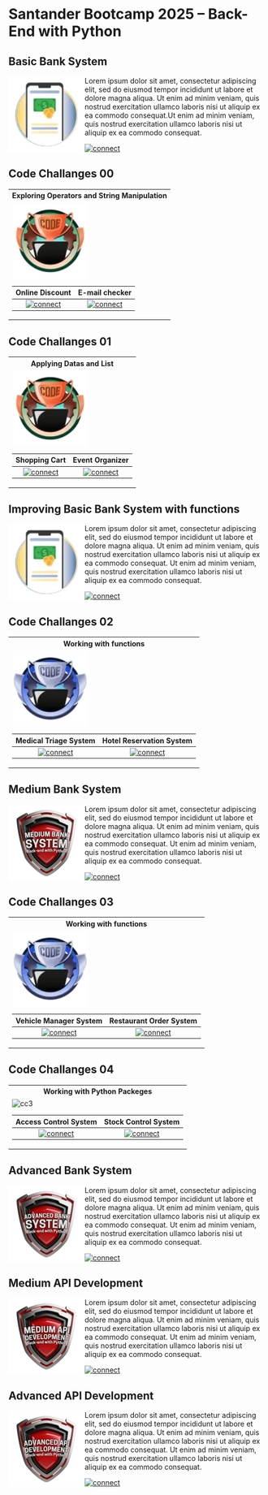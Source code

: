 # Santander Bootcamp 2025 – Back-End with Python


<h2> Basic Bank System </h2>
<img align="left" alt="BBS" src="badges/BBS.png"  width="150px"/>

Lorem ipsum dolor sit amet, consectetur adipiscing elit, sed do eiusmod tempor incididunt ut labore et dolore magna aliqua. Ut enim ad minim veniam, quis nostrud exercitation ullamco laboris nisi ut aliquip ex ea commodo consequat.Ut enim ad minim veniam, quis nostrud exercitation ullamco laboris nisi ut aliquip ex ea commodo consequat.

<a href="https://github.com/vgomes-p/bank-system/tree/v0.-basic_bank_system" target="_blank">
  <img src="https://img.shields.io/badge/See%20project-red?style=for-the-badge" alt="connect">
</a>

<div style="clear: both;"></div>

<h2> Code Challanges 00 </h2>
<table><tr><th>Exploring Operators and String Manipulation</th></tr><tr><td>
<img align="center" alt="cc0" src="badges/code_challange_0.png"  width="150px"/>

| Online Discount | E-mail checker |
| :-: | :-: |
| <a href="https://github.com/vgomes-p/CodeChallanges_SB25/tree/main/Challenges/Code%20Challenge%2000%20-%20Exploring%20Operators%20and%20String%20Manipulation/ex00%20-%20Online%20Discount" target="_blank"><img src="https://img.shields.io/badge/See%20project-red?style=for-the-badge" alt="connect"></a> | <a href="https://github.com/vgomes-p/CodeChallanges_SB25/tree/main/Challenges/Code%20Challenge%2000%20-%20Exploring%20Operators%20and%20String%20Manipulation/ex01%20-%20E-mail%20checker" target="_blank"><img src="https://img.shields.io/badge/See%20project-red?style=for-the-badge" alt="connect"></a> |

</tr></td></tr></table>


<h2> Code Challanges 01 </h2>
<table><tr><th>Applying Datas and List</th></tr><tr><td>
<img align="center" alt="cc1" src="badges/code_challange_0.png"  width="150px"/>

| Shopping Cart | Event Organizer |
| :-: | :-: |
| <a href="https://github.com/vgomes-p/CodeChallanges_SB25/tree/main/Challenges/Code%20Challenge%2001%20-%20Applying%20Datas%20and%20List/ex00%20-%20Shopping%20Cart" target="_blank"><img src="https://img.shields.io/badge/See%20project-red?style=for-the-badge" alt="connect"></a> | <a href="https://github.com/vgomes-p/CodeChallanges_SB25/tree/main/Challenges/Code%20Challenge%2001%20-%20Applying%20Datas%20and%20List/ex01%20-%20Event%20Organizer" target="_blank"><img src="https://img.shields.io/badge/See%20project-red?style=for-the-badge" alt="connect"></a> |

</tr></td></tr></table>

<h2> Improving Basic Bank System with functions </h2>
<img align="left" alt="SCS" src="badges/BBS.png"  width="150px"/>

Lorem ipsum dolor sit amet, consectetur adipiscing elit, sed do eiusmod tempor incididunt ut labore et dolore magna aliqua. Ut enim ad minim veniam, quis nostrud exercitation ullamco laboris nisi ut aliquip ex ea commodo consequat. Ut enim ad minim veniam, quis nostrud exercitation ullamco laboris nisi ut aliquip ex ea commodo consequat.

<a href="https://github.com/vgomes-p/bank-system/tree/v1.-medium_bank_system" target="_blank">
  <img src="https://img.shields.io/badge/See%20project-red?style=for-the-badge" alt="connect">
</a>

<div style="clear: both;"></div>

<h2> Code Challanges 02 </h2>
<table><tr><th>Working with functions</th></tr><tr><td>
<img align="center" alt="cc2" src="badges/code_challange_1.png"  width="150px"/>

| Medical Triage System | Hotel Reservation System |
| :-: | :-: |
| <a href="https://github.com/vgomes-p/CodeChallanges_SB25/tree/main/Challenges/" target="_blank"><img src="https://img.shields.io/badge/See%20project-red?style=for-the-badge" alt="connect"></a> | <a href="https://github.com/vgomes-p/CodeChallanges_SB25/tree/main/Challenges/" target="_blank"><img src="https://img.shields.io/badge/See%20project-red?style=for-the-badge" alt="connect"></a> |

</tr></td></tr></table>

<h2> Medium Bank System </h2>
<img align="left" alt="MBS" src="badges/MBS.png"  width="150px"/>

Lorem ipsum dolor sit amet, consectetur adipiscing elit, sed do eiusmod tempor incididunt ut labore et dolore magna aliqua. Ut enim ad minim veniam, quis nostrud exercitation ullamco laboris nisi ut aliquip ex ea commodo consequat. Ut enim ad minim veniam, quis nostrud exercitation ullamco laboris nisi ut aliquip ex ea commodo consequat.

<a href="https://github.com/vgomes-p/Santander_Bootcamp_2025" target="_blank">
  <img src="https://img.shields.io/badge/See%20project-red?style=for-the-badge" alt="connect">
</a>

<div style="clear: both;"></div>

<h2> Code Challanges 03 </h2>
<table><tr><th>Working with functions</th></tr><tr><td>
<img align="center" alt="cc3" src="badges/code_challange_1.png"  width="150px"/>

| Vehicle Manager System | Restaurant Order System |
| :-: | :-: |
| <a href="https://github.com/vgomes-p/CodeChallanges_SB25/tree/main/Challenges/" target="_blank"><img src="https://img.shields.io/badge/See%20project-red?style=for-the-badge" alt="connect"></a> | <a href="https://github.com/vgomes-p/CodeChallanges_SB25/tree/main/Challenges/" target="_blank"><img src="https://img.shields.io/badge/See%20project-red?style=for-the-badge" alt="connect"></a> |

</tr></td></tr></table>

<h2> Code Challanges 04 </h2>
<table><tr><th>Working with Python Packeges</th></tr><tr><td>
<img align="center" alt="cc3" src="badges/code_challange_2.png"  width="150px"/>

| Access Control System | Stock Control System |
| :-: | :-: |
| <a href="https://github.com/vgomes-p/CodeChallanges_SB25/tree/main/Challenges/" target="_blank"><img src="https://img.shields.io/badge/See%20project-red?style=for-the-badge" alt="connect"></a> | <a href="https://github.com/vgomes-p/CodeChallanges_SB25/tree/main/Challenges/" target="_blank"><img src="https://img.shields.io/badge/See%20project-red?style=for-the-badge" alt="connect"></a> |

</tr></td></tr></table>

<h2> Advanced Bank System </h2>
<img align="left" alt="ABS" src="badges/ABS.png"  width="150px"/>

Lorem ipsum dolor sit amet, consectetur adipiscing elit, sed do eiusmod tempor incididunt ut labore et dolore magna aliqua. Ut enim ad minim veniam, quis nostrud exercitation ullamco laboris nisi ut aliquip ex ea commodo consequat. Ut enim ad minim veniam, quis nostrud exercitation ullamco laboris nisi ut aliquip ex ea commodo consequat.

<a href="https://github.com/vgomes-p/Santander_Bootcamp_2025" target="_blank">
  <img src="https://img.shields.io/badge/See%20project-red?style=for-the-badge" alt="connect">
</a>

<div style="clear: both;"></div>

<h2> Medium API Development </h2>
<img align="left" alt="MAD" src="badges/MAD.png"  width="150px"/>

Lorem ipsum dolor sit amet, consectetur adipiscing elit, sed do eiusmod tempor incididunt ut labore et dolore magna aliqua. Ut enim ad minim veniam, quis nostrud exercitation ullamco laboris nisi ut aliquip ex ea commodo consequat. Ut enim ad minim veniam, quis nostrud exercitation ullamco laboris nisi ut aliquip ex ea commodo consequat.

<a href="https://github.com/vgomes-p/Santander_Bootcamp_2025" target="_blank">
  <img src="https://img.shields.io/badge/See%20project-red?style=for-the-badge" alt="connect">
</a>

<div style="clear: both;"></div>

<h2> Advanced API Development </h2>
<img align="left" alt="AAD" src="badges/AAD.png"  width="150px"/>

Lorem ipsum dolor sit amet, consectetur adipiscing elit, sed do eiusmod tempor incididunt ut labore et dolore magna aliqua. Ut enim ad minim veniam, quis nostrud exercitation ullamco laboris nisi ut aliquip ex ea commodo consequat. Ut enim ad minim veniam, quis nostrud exercitation ullamco laboris nisi ut aliquip ex ea commodo consequat.

<a href="https://github.com/vgomes-p/Santander_Bootcamp_2025" target="_blank">
  <img src="https://img.shields.io/badge/See%20project-red?style=for-the-badge" alt="connect">
</a>

<div style="clear: both;"></div>
